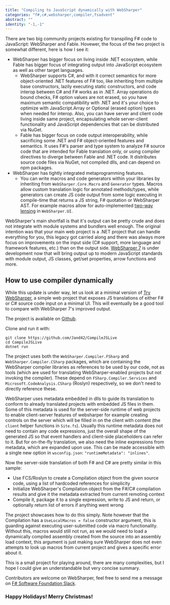 ```yaml
---
title: "Compiling to JavaScript dynamically with WebSharper"
categories: "f#,c#,websharper,compiler,fsadvent"
abstract: ""
identity: "-1,-1"
---
```


There are two big community projects existing for transpiling F# code to JavaScript: WebSharper and Fable. Hovewer, the focus of the two project is somewhat different, here is how I see it:

* WebSharper has bigger focus on living inside .NET ecosystem, while Fable has bigger focus of integrating output into JavaScript ecosystem as well as other target languages.
  * WebSharper supports C#, and with it correct semantics for more object-oriented .NET features of F# too, like inheriting from multiple base constructors, lazily executing static constructors, and code interop between C# and F# works as in .NET. Array operations do bound checks, F# option values are not erased, so you have maximum semantic compatibility with .NET and it's your choice to optimize with JavaScript.Array or Optional (erased option) types when needed for interop. Also, you can have server and client code living inside same project, encapsulating whole server-client functionality and JavaScript dependencies that can be distributed via NuGet. 
  * Fable has bigger focus on code output interoperability, while sacrificing some .NET and F# object-oriented features and semantics. It uses F#'s parser and type system to analyze F# source code that are intended for Fable translation only, or using compiler directives to diverge between Fable and .NET code. It distributes source code files via NuGet, not compiled dlls, and can depend on npm packages.
* WebSharper has tightly integrated metaprogramming features.
  * You can write macros and code generators within your libraries by inheriting from `WebSharper.Core.Macro` and `Generator` types. Macros allow custom translation logic for annotated methods/types, while generators can create JS code output from some logic executing in compile-time that returns a JS string, F# quotation or WebSharper AST. For example macros allow for auto-implemented [two-way lensing](https://intellifactory.com/user/denuziere/20180228-clear-and-simple-reactive-code-with-websharper-ui-s-v) in `WebSharper.UI`.

WebSharper's main shortfall is that it's output can be pretty crude and does not integrate with module systems and bundlers well enough. The original intention was that your main web project is a .NET project that can handle everything for you, this legacy got carried along and there was always more focus on improvements on the input side (C# support, more language and framework features, etc.) than on the output side. [WebSharper 7](https://github.com/dotnet-websharper/core/pull/1302) is under development now that will bring output up to modern JavaScript standards with module output, JS classes, get/set properties, arrow functions and more.

## How to use compiler dynamically

While this update is under way, let us look at a minimal version of [Try WebSharper](https://try.websharper.com/), a simple web project that exposes JS translations of either F# or C# source code input on a minimal UI. This will eventually be a good tool to compare with WebSharper 7's improved output.

The project is available on [Github](https://github.com/Jand42/CompileJSLive).

Clone and run it with:

```
git clone https://github.com/Jand42/CompileJSLive
cd CompileJSLive
dotnet run
```

The project uses both the `WebSharper.Compiler.FSharp` and `WebSharper.Compiler.CSharp` packages, which are containing the WebSharper compiler libraries as references to be used by our code, not as tools (which are used for translating WebSharper-enabled projects but not invoking the compiler).
These depend on `FSharp.Compiler.Services` and `Microsoft.CodeAnalysis.CSharp` (Roslyn) respectively, so we don't need to directly reference these.

WebSharper uses metadata embedded in dlls to guide its translation to conform to already translated projects with embedded JS files in them. Some of this metadata is used for the server-side runtime of web projects to enable client-server features of websharper for example creating controls on the server which will be filled in on the client with content (the `client` helper functions in `Site.fs`). Usually this runtime metadata does not need to contain any code expressions, just the overall shape of the generated JS so that event handlers and client-side placeholders can refer to it. But for on-the-fly translation, we also need the inline expressions from metadata, which are expanded upon use. This can be made accessible with a single new option in `wsconfig.json`: `"runtimeMetadata": "inlines"`.

Now the server-side translation of both F# and C# are pretty similar in this sample:

* Use FCS/Roslyn to create a Compilation object from the given source code, using a list of hardcoded references for simplicity
* Initialize WebSharper's Compilation object from the F#/C# compilation results and give it the metadata extracted from current remoting context
* Compile it, package it to a single expression, write to JS and return, or optionally return list of errors if anything went wrong

The project showcases how to do this simply. Note however that the Compilation has a `UseLocalMacros = false` constructor argument, this is guarding against executing user-submitted code via macro functionality. Without this, macros would still not run, as we would need to load a dynamically compiled assembly created from the source into an assembly load context, this argument is just making sure WebSharper does not even attempts to look up macros from current project and gives a specific error about it.

This is a small project for playing around, there are many complexities, but I hope I could give an understandable but very concise summary.

Contributors are welcome on WebSharper, feel free to send me a message on [F# Software Foundation Slack](https://fsharp.slack.com/). 

### Happy Holidays! Merry Christmas!